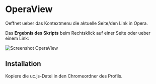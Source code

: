 # OperaView
Oeffnet ueber das Kontextmenu die aktuelle Seite/den Link in Opera.

Das **Ergebnis des Skripts** beim Rechtsklick auf einer Seite oder ueber einem Link:

![Screenshot OperaView](https://github.com/ardiman/userChrome.js/raw/master/operaview/scr_opeview.png)

## Installation
Kopiere die uc.js-Datei in den Chromeordner des Profils.

